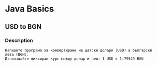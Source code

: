 # Java Basics

## USD to BGN

### Description

    Напишете програма за конвертиране на щатски долари (USD) в български лева (BGN).
    Използвайте фиксиран курс между долар и лев: 1 USD = 1.79549 BGN